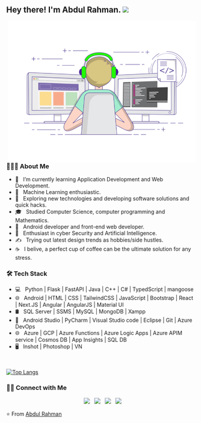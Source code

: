 <h2> Hey there! I'm Abdul Rahman. <img src="https://github.com/souvikguria98/souvikguria98/blob/master/Hi.gif" width="25"></h2>
<img align="right" alt="GIF" src="https://raw.githubusercontent.com/devSouvik/devSouvik/master/gif3.gif" width="500"/>

<h3> 👨🏻‍💻 About Me </h3>

- 🔭 &nbsp; I’m currently learning Application Development and Web Development.
- 🤗 &nbsp; Machine Learning enthusiastic.
- 🤔 &nbsp; Exploring new technologies and developing software solutions and quick hacks.
- 🎓 &nbsp; Studied Computer Science, computer programming and Mathematics.
- 💼 &nbsp; Android developer and front-end web developer.
- 🌱 &nbsp; Enthusiast in cyber Security and Artificial Intelligence.
- ✍️ &nbsp; Trying out latest design trends as hobbies/side hustles.
- ☕ &nbsp; I belive, a perfect cup of coffee can be the ultimate solution for any stress. 

<h3>🛠 Tech Stack</h3>

- 💻 &nbsp; Python | Flask | FastAPI | Java | C++ | C# | TypedScript | mangoose 
- 🌐 &nbsp; Android | HTML | CSS | TailwindCSS | JavaScript | Bootstrap | React | Next.JS | Angular | AngularJS | Material UI 
- 🛢 &nbsp; SQL Server | SSMS | MySQL | MongoDB | Xampp
- 🔧 &nbsp; Android Studio | PyCharm | Visual Studio code | Eclipse | Git | Azure DevOps
- 🌐 &nbsp; Azure | GCP | Azure Functions | Azure Logic Apps | Azure APIM service | Cosmos DB | App Insights | SQL DB
- 🖥 &nbsp; Inshot | Photoshop | VN


</br>

[![Top Langs](https://github-readme-stats.vercel.app/api/top-langs/?username=Abdul-Rahman-ARJ&layout=compact&text_color=daf7dc&bg_color=151515)](https://github.com/devSouvik/github-readme-stats)


<h3> 🤝🏻 Connect with Me </h3>

<p align="center">
&nbsp; <a href="https://twitter.com/ABDULRA85224260" target="_blank" rel="noopener noreferrer"><img src="https://img.icons8.com/plasticine/100/000000/twitter.png" width="50" /></a>  
&nbsp; <a href="https://www.instagram.com/mr.ar_786/" target="_blank" rel="noopener noreferrer"><img src="https://img.icons8.com/plasticine/100/000000/instagram-new.png" width="50" /></a>  
&nbsp; <a href="https://www.linkedin.com/in/abdul-rahman-684655177" target="_blank" rel="noopener noreferrer"><img src="https://img.icons8.com/plasticine/100/000000/linkedin.png" width="50" /></a>
&nbsp; <a href="mailto:id16abdulrahman@gmail.com" target="_blank" rel="noopener noreferrer"><img src="https://img.icons8.com/plasticine/100/000000/gmail.png"  width="50" /></a>
</p>

⭐️ From [Abdul Rahman](https://github.com/Abdul-Rahman-ARJ)
